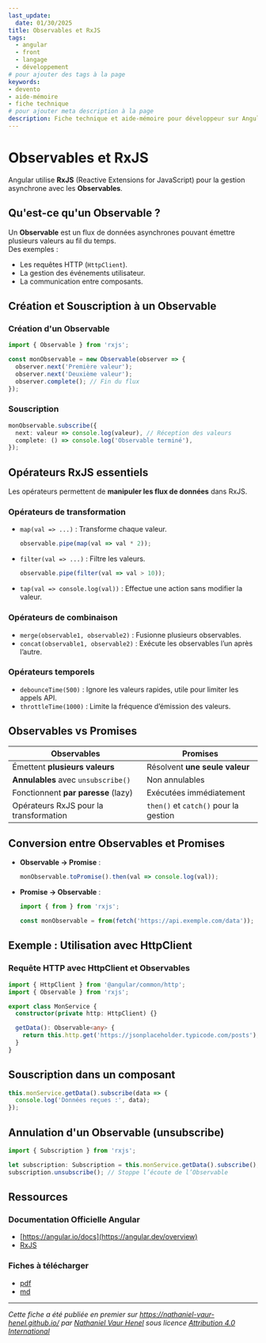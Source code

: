 ```yaml
---
last_update:
  date: 01/30/2025
title: Observables et RxJS
tags:
  - angular
  - front
  - langage
  - développement
# pour ajouter des tags à la page
keywords:
- devento
- aide-mémoire
- fiche technique
# pour ajouter meta description à la page
description: Fiche technique et aide-mémoire pour développeur sur Angular
---
```


# Observables et RxJS

Angular utilise **RxJS** (Reactive Extensions for JavaScript) pour la gestion asynchrone avec les **Observables**.

## Qu'est-ce qu'un Observable ?
Un **Observable** est un flux de données asynchrones pouvant émettre plusieurs valeurs au fil du temps.   
Des exemples :  
- Les requêtes HTTP (`HttpClient`).  
- La gestion des événements utilisateur.  
- La communication entre composants.

## Création et Souscription à un Observable

### Création d'un Observable

```typescript
import { Observable } from 'rxjs';

const monObservable = new Observable(observer => {
  observer.next('Première valeur');
  observer.next('Deuxième valeur');
  observer.complete(); // Fin du flux
});
```

### Souscription

```typescript
monObservable.subscribe({
  next: valeur => console.log(valeur), // Réception des valeurs
  complete: () => console.log('Observable terminé'),
});
```

## Opérateurs RxJS essentiels

Les opérateurs permettent de **manipuler les flux de données** dans RxJS.

### Opérateurs de transformation 
- `map(val => ...)` : Transforme chaque valeur.
  ```typescript
  observable.pipe(map(val => val * 2));
  ```
- `filter(val => ...)` : Filtre les valeurs.
  ```typescript
  observable.pipe(filter(val => val > 10));
  ```
- `tap(val => console.log(val))` : Effectue une action sans modifier la valeur.

### Opérateurs de combinaison
- `merge(observable1, observable2)` : Fusionne plusieurs observables.
- `concat(observable1, observable2)` : Exécute les observables l’un après l’autre.

### Opérateurs temporels
- `debounceTime(500)` : Ignore les valeurs rapides, utile pour limiter les appels API.
- `throttleTime(1000)` : Limite la fréquence d’émission des valeurs.

## Observables vs Promises

| Observables                            | Promises                              |
|----------------------------------------|---------------------------------------|
| Émettent **plusieurs valeurs**         | Résolvent **une seule valeur**        |
| **Annulables** avec `unsubscribe()`    | Non annulables                        |
| Fonctionnent **par paresse** (lazy)    | Exécutées immédiatement               |
| Opérateurs RxJS pour la transformation | `then()` et `catch()` pour la gestion |

## Conversion entre Observables et Promises
- **Observable → Promise** :
  ```typescript
  monObservable.toPromise().then(val => console.log(val));
  ```
- **Promise → Observable** :
  ```typescript
  import { from } from 'rxjs';

  const monObservable = from(fetch('https://api.exemple.com/data'));
  ```

## Exemple : Utilisation avec HttpClient

### Requête HTTP avec HttpClient et Observables
```typescript
import { HttpClient } from '@angular/common/http';
import { Observable } from 'rxjs';

export class MonService {
  constructor(private http: HttpClient) {}

  getData(): Observable<any> {
    return this.http.get('https://jsonplaceholder.typicode.com/posts');
  }
}
```

## Souscription dans un composant
```typescript
this.monService.getData().subscribe(data => {
  console.log('Données reçues :', data);
});
```

## Annulation d'un Observable (unsubscribe)
```typescript
import { Subscription } from 'rxjs';

let subscription: Subscription = this.monService.getData().subscribe();
subscription.unsubscribe(); // Stoppe l’écoute de l’Observable
```

## Ressources

### Documentation Officielle Angular
- [https://angular.io/docs](https://angular.dev/overview)
- [RxJS](https://rxjs.dev/)

### Fiches à télécharger

- [pdf](angular_rxjs.pdf)
- [md](angular_rxjs.markdown)


---

_Cette fiche a été publiée en premier sur https://nathaniel-vaur-henel.github.io/ par [Nathaniel Vaur Henel](https://nathaniel-vaur-henel.github.io/crafters/nathaniel-vaur-henel) sous licence [Attribution 4.0 International](https://creativecommons.org/licenses/by/4.0/)_

